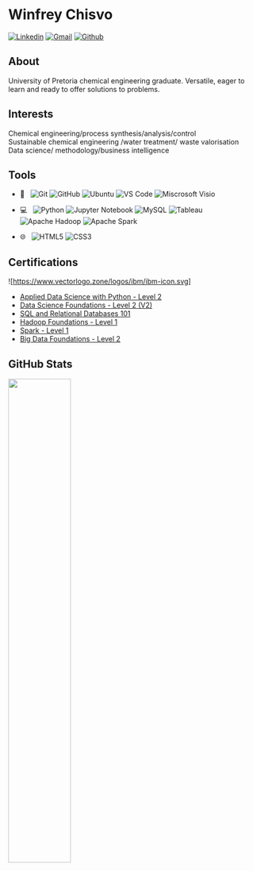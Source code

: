# Winfrey Chisvo 

[![Linkedin](https://img.shields.io/badge/-LinkedIn-blue?style=flat&logo=Linkedin&logoColor=white)](https://www.linkedin.com/in/cwinfrey?lipi=urn%3Ali%3Apage%3Ad_flagship3_profile_view_base_contact_details%3BTEANHa%2FZTuaoXkT%2F9LQm9Q%3D%3D)
[![Gmail](https://img.shields.io/badge/-Gmail-c14438?style=flat&logo=Gmail&logoColor=white)](mailto:chisvo.winfrey@gmail.com)
[![Github](https://img.shields.io/badge/-Github-000?style=flat&logo=Github&logoColor=white)](https://github.com/winchcodes)

## About
University of Pretoria chemical engineering graduate. Versatile, eager to learn and ready to offer solutions to problems.

## Interests 
Chemical engineering/process synthesis/analysis/control <br/>
Sustainable chemical engineering /water treatment/ waste valorisation<br/>
Data science/ methodology/business intelligence<br/>

## Tools 

- 🔧 &#160; ![Git](https://img.shields.io/badge/Git-F05032?style=plastic&logo=git)
![GitHub](https://img.shields.io/badge/GitHub-181717?style=plastic&logo=github)
![Ubuntu](https://img.shields.io/badge/Ubuntu-E95420?style=plastic&logo=ubuntu)
![VS Code](https://img.shields.io/badge/VS-Code-007ACC?style=plastic&logo=visualstudiocode)
![Miscrosoft Visio](https://img.shields.io/badge/Miscrosoft-Visio-3955A3?style=plastic&logo=microsoftvisio)
         
- 💻 &#160; ![Python](https://img.shields.io/badge/Python-3776AB?style=plastic&logo=python)
![Jupyter Notebook](https://img.shields.io/badge/Jupyter-Notebook-F37626?style=plastic&logo=jupyter)
![MySQL](https://img.shields.io/badge/MySQL-4479A1?style=plastic&logo=mysql)
![Tableau](https://img.shields.io/badge/Tableau-E97627?style=plastic&logo=tableau)
![Apache Hadoop](https://img.shields.io/badge/Apache-Hadoop-66CCFF?style=plastic&logo=apachehadoop)
![Apache Spark](https://img.shields.io/badge/Apache-Spark-E25A1C?style=plastic&logo=apachespark)

- 🌐 &#160; ![HTML5](https://img.shields.io/badge/HTML5-E34F26?style=plastic&logo=html5)
![CSS3](https://img.shields.io/badge/CSS3-1572B6?style=plastic&logo=css3)


## Certifications

![https://www.vectorlogo.zone/logos/ibm/ibm-icon.svg]
- [Applied Data Science with Python - Level 2](https://www.credly.com/badges/7b9b4d6e-372a-42d5-a637-1591b1246c63/linked_in_profile)
- [Data Science Foundations - Level 2 (V2)](https://www.credly.com/badges/309e4bdd-35a3-4e49-80fc-f41149448ae4/linked_in_profile)
- [SQL and Relational Databases 101](https://courses.cognitiveclass.ai/certificates/e9c865a5d7cb43ec92257fc9a13a1dd2)
- [Hadoop Foundations - Level 1](https://www.credly.com/badges/13b54c8a-905a-4820-a71c-3fd9a4aa9dd6/linked_in_profile)
- [Spark - Level 1](https://www.credly.com/badges/741a8fd4-3910-4432-afe9-4dc1abf8c1ff/linked_in_profile)
- [Big Data Foundations - Level 2](https://www.credly.com/badges/1e15822d-13f6-495e-9fe3-9da85361c199/linked_in_profile)








## GitHub Stats
<p>
<img width="50%"  src="https://github-readme-stats.vercel.app/api?username=winchcodes&show_icons=true&hide_border=true" />

<p/>